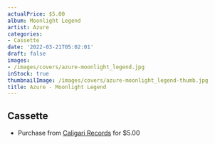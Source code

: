 ```yaml
---
actualPrice: $5.00
album: Moonlight Legend
artist: Azure
categories:
- Cassette
date: '2022-03-21T05:02:01'
draft: false
images:
- /images/covers/azure-moonlight_legend.jpg
inStock: true
thumbnailImage: /images/covers/azure-moonlight_legend-thumb.jpg
title: Azure - Moonlight Legend
---
```


## Cassette
* Purchase from [Caligari Records](https://caligarirecords.storenvy.com/products/34257910-azure-moonlight-legend) for $5.00
